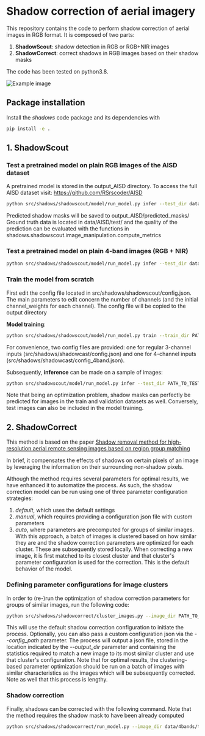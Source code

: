 # Shadow correction of aerial imagery
This repository contains the code to perform shadow correction of aerial images in RGB format. It is composed of two parts:
1. **ShadowScout**: shadow detection in RGB or RGB+NIR images
2. **ShadowCorrect**: correct shadows in RGB images based on their shadow masks

The code has been tested on python3.8.

![Example image](https://gitlab.com/hcab_share/bilight_share/-/raw/main/media/example.png)

## Package installation
Install the *shadows* code package and its dependencies with 

```bash
pip install -e .
```

## 1. ShadowScout

### Test a pretrained model on plain RGB images of the AISD dataset

A pretrained model is stored in the output_AISD directory. To access the full AISD dataset visit:
https://github.com/RSrscoder/AISD

```bash
python src/shadows/shadowscout/model/run_model.py infer --test_dir data/AISD/test/shadow/ --save_dir output_AISD/shadow_masks --config_path output_AISD/shadow_masks/config.json --model_path output_AISD/best_epoch_checkpoint.pt
```
Predicted shadow masks will be saved to output_AISD/predicted_masks/
Ground truth data is located in data/AISD/test/ and the quality of the prediction can be 
evaluated with the functions in shadows.shadowscout.image_manipulation.compute_metrics


### Test a pretrained model on plain 4-band images (RGB + NIR)
```bash
python src/shadows/shadowscout/model/run_model.py infer --test_dir data/4bands/test/ --save_dir output_4bands/shadow_masks --model_path output_4bands/shadow_masks/best_epoch_checkpoint.pt  --config_path output_4band/shadow_masks/config_4band.json
```


### Train the model from scratch
First edit the config file located in src/shadows/shadowscout/config.json. The main parameters to 
edit concern the number of channels (and the initial channel_weights for each channel). The config 
file will be copied to the output directory

**Model training**:
```bash
python src/shadows/shadowscout/model/run_model.py train --train_dir PATH_TO_TRAIN_IMAGES_FOLDER --validate_dir PATH_TO_VALIDATE_IMAGES_FOLDER --save_dir PATH_TO_OUTPUT_DIRECTORY --config_path PATH_TO_CONFIG_FILE
```

For convenience, two config files are provided: one for regular 3-channel inputs (src/shadows/shadowcast/config.json) and one for 4-channel inputs (src/shadows/shadowcast/config_4band.json).

Subsequently, **inference** can be made on a sample of images:
```bash
python src/shadowscout/model/run_model.py infer --test_dir PATH_TO_TEST_IMAGES_FOLDER --save_dir PATH_TO_OUTPUT_DIRECTORY --model_path PATH_TO_MODEL --config_path PATH_TO_CONFIG_FILE
```

Note that being an optimization problem, shadow masks can perfectly be predicted for images in the train and validation datasets as well. Conversely, test images can also be included in the model training.

## 2. ShadowCorrect
This method is based on the paper [Shadow removal method for high-resolution aerial remote sensing images based on region group matching](https://www.sciencedirect.com/science/article/abs/pii/S0957417424016063)

In brief, it compensates the effects of shadows on certain pixels of an image by leveraging the information on their surrounding non-shadow pixels.

Although the method requires several parameters for optimal results, we have enhanced it to automatize the process. As such, the shadow correction model can be run using one of three parameter configuration strategies:
1. *default*, which uses the default settings
2. *manual*, which requires providing a configuration json file with custom parameters
3. *auto*, where parameters are precomputed for groups of similar images. With this approach, a batch of images is clustered based on how similar they are and the shadow correction parameters are optimized for each cluster. These are subsequently stored locally. When correcting a new image, it is first matched to its closest cluster and that cluster's parameter configuration is used for the correction. This is the default behavior of the model.

### Defining parameter configurations for image clusters
In order to (re-)run the  optimization of shadow correction parameters for groups of similar images, run the following code:

```bash
python src/shadows/shadowcorrect/cluster_images.py --image_dir PATH_TO_TRAIN_IMAGES --shadow_mask_dir PATH_TO_COMPUTED_SHADOW_MASKS --output_dir output_4bands/shadow_corrected/
```

This will use the default shadow correction configuration to initiate the process. Optionally, you can also pass a custom configuration json via the *--config_path* parameter. 
The process will output a json file, stored in the location indicated by the *--output_dir* parameter and containing the statistics required to match a new image to its most similar cluster and use that cluster's configuration. Note that for optimal results, the clustering-based parameter optimization should be run on a batch of images with similar characteristics as the images which will be subsequently corrected. Note as well that this process is lengthy.

### Shadow correction
Finally, shadows can be corrected with the following command. Note that the method requires the shadow mask to have been already computed

```bash
python src/shadows/shadowcorrect/run_model.py --image_dir data/4bands/test/ --shadow_mask_dir output_4bands/shadow_masks/predicted_masks/ --output_dir output_4bands/shadow_corrected/ --clustering_parameter_optimization_fpath src/shadows/shadowcorrect/optimized_cluster_parameters.json
```